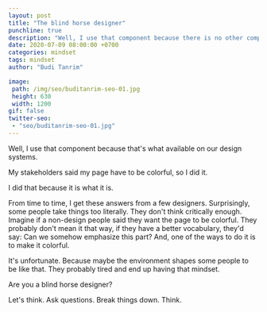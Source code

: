 ```yaml
---
layout: post
title: "The blind horse designer"
punchline: true
description: "Well, I use that component because there is no other component. My stakeholders said my page have to be colorful, so I did it. I did that because it is what it is."
date: 2020-07-09 08:00:00 +0700
categories: mindset
tags: mindset
author: "Budi Tanrim"

image:
 path: /img/seo/buditanrim-seo-01.jpg
 height: 630
 width: 1200
gif: false
twitter-seo: 
 - "seo/buditanrim-seo-01.jpg"
---
```


Well, I use that component because that's what available on our design systems.

My stakeholders said my page have to be colorful, so I did it.

I did that because it is what it is.

From time to time, I get these answers from a few designers. Surprisingly, some people take things too literally. They don't think critically enough. Imagine if a non-design people said they want the page to be colorful. They probably don't mean it that way, if they have a better vocabulary, they'd say: Can we somehow emphasize this part? And, one of the ways to do it is to make it colorful.

It's unfortunate. Because maybe the environment shapes some people to be like that. They probably tired and end up having that mindset.

Are you a blind horse designer?

Let's think. Ask questions. Break things down. Think.